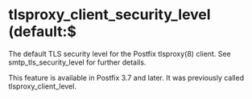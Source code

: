 # tlsproxy_client_security_level (default:$ 

 The default TLS security level for the Postfix tlsproxy(8)
client. See smtp_tls_security_level for further details. 

 This feature is available in Postfix 3.7 and later. It
was previously called tlsproxy_client_level. 


